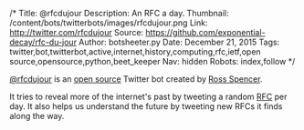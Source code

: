 /*
Title: @rfcdujour
Description: An RFC a day. 
Thumbnail: /content/bots/twitterbots/images/rfcdujour.png
Link: http://twitter.com/rfcdujour
Source: https://github.com/exponential-decay/rfc-du-jour
Author: botsheeter.py
Date: December 21, 2015
Tags: twitter,bot,twitterbot,active,internet,history,computing,rfc,ietf,open source,opensource,python,beet_keeper
Nav: hidden
Robots: index,follow
*/

[@rfcdujour](https://twitter.com/rfcdujour) is an [open source](https://github.com/exponential-decay/rfc-du-jour) Twitter bot created by [Ross Spencer](https://twitter.com/beet_keeper). 

It tries to reveal more of the internet's past by tweeting a random [RFC](https://en.wikipedia.org/wiki/Request_for_Comments) per day. It also helps us understand the future by tweeting new RFCs it finds along the way.
